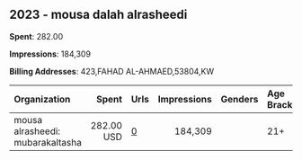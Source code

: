 ## 2023 - mousa dalah alrasheedi 
**Spent**: 282.00

**Impressions**: 184,309

**Billing Addresses**: 423,FAHAD AL-AHMAED,53804,KW

|Organization|Spent|Urls|Impressions|Genders|Age Brackets|Country Codes|
|:---|---:|:---|---:|:---|:---|:---|
|mousa alrasheedi: mubarakaltasha|282.00 USD|[0](https://www.snap.com/political-ads/asset/981ff727425aade905851eec4255d2249963ff82e4e7e5cafd4be60ce0b56e3a?mediaType=png)|184,309||21+|kuwait|
